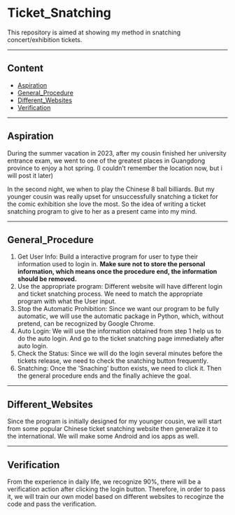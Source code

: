 # Ticket_Snatching

This repository is aimed at showing my method in snatching concert/exhibition tickets.

****
## Content
* [Aspiration](#Aspiration)
* [General_Procedure](#General_Procedure)
* [Different_Websites](#Different_Websites)
* [Verification](#Verification)

****
## Aspiration
During the summer vacation in 2023, after my cousin finished her university entrance exam, we went to one of the greatest places in Guangdong province to enjoy a hot spring. (I couldn't remember the location now, but i will post it later)

In the second night, we when to play the Chinese 8 ball billiards. But my younger cousin was really upset for unsuccessfully snatching a ticket for the comic exhibition she love the most. So the idea of writing a ticket snatching program to give to her as a present came into my mind.

****
## General_Procedure
1. Get User Info: Build a interactive program for user to type their information used to login in. **Make sure not to store the personal information, which means once the procedure end, the information should be removed.**
2. Use the appropriate program: Different website will have different login and ticket snatching process. We need to match the appropriate program with what the User input. 
3. Stop the Automatic Prohibition: Since we want our program to be fully automatic, we will use the automatic package in Python, which, without pretend, can be recognized by Google Chrome.
4. Auto Login: We will use the information obtained from step 1 help us to do the auto login. And go to the ticket snatching page immediately after auto login.
5. Check the Status: Since we will do the login several minutes before the tickets release, we need to check the snatching button frequently.
6. Snatching: Once the 'Snaching' button exists, we need to click it. Then the general procedure ends and the finally achieve the goal.

****
## Different_Websites
Since the program is initially designed for my younger cousin, we will start from some popular Chinese ticket snatching website then generalize it to the international. We will make some Android and ios apps as well.

****
## Verification
From the experience in daily life, we recognize 90%, there will be a verification action after clicking the login button. Therefore, in order to pass it, we will train our own model based on different websites to recoginze the code and pass the verification.

